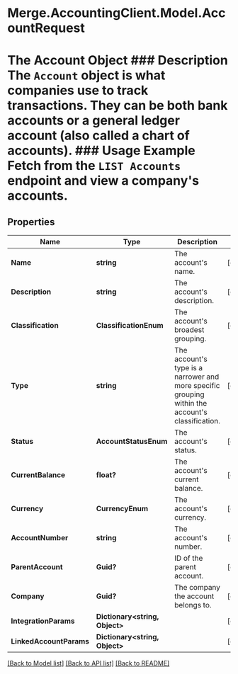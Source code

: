 # Merge.AccountingClient.Model.AccountRequest
# The Account Object ### Description The `Account` object is what companies use to track transactions. They can be both bank accounts or a general ledger account (also called a chart of accounts).  ### Usage Example Fetch from the `LIST Accounts` endpoint and view a company's accounts.

## Properties

Name | Type | Description | Notes
------------ | ------------- | ------------- | -------------
**Name** | **string** | The account&#39;s name. | [optional] 
**Description** | **string** | The account&#39;s description. | [optional] 
**Classification** | **ClassificationEnum** | The account&#39;s broadest grouping. | [optional] 
**Type** | **string** | The account&#39;s type is a narrower and more specific grouping within the account&#39;s classification. | [optional] 
**Status** | **AccountStatusEnum** | The account&#39;s status. | [optional] 
**CurrentBalance** | **float?** | The account&#39;s current balance. | [optional] 
**Currency** | **CurrencyEnum** | The account&#39;s currency. | [optional] 
**AccountNumber** | **string** | The account&#39;s number. | [optional] 
**ParentAccount** | **Guid?** | ID of the parent account. | [optional] 
**Company** | **Guid?** | The company the account belongs to. | [optional] 
**IntegrationParams** | **Dictionary&lt;string, Object&gt;** |  | [optional] 
**LinkedAccountParams** | **Dictionary&lt;string, Object&gt;** |  | [optional] 

[[Back to Model list]](../README.md#documentation-for-models) [[Back to API list]](../README.md#documentation-for-api-endpoints) [[Back to README]](../README.md)

